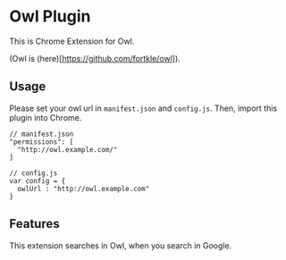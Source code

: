 # Owl Plugin

This is Chrome Extension for Owl.

(Owl is (here)[https://github.com/fortkle/owl]).

## Usage
Please set your owl url in `manifest.json` and `config.js`. Then, import this plugin into Chrome.

```
// manifest.json
"permissions": [
  "http://owl.example.com/"
]
```

```
// config.js
var config = {
  owlUrl : "http://owl.example.com"
}
```


## Features
This extension searches in Owl, when you search in Google.

